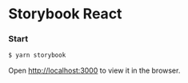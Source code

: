 # Storybook React



### Start

```bash
$ yarn storybook
```

Open <http://localhost:3000> to view it in the browser.

